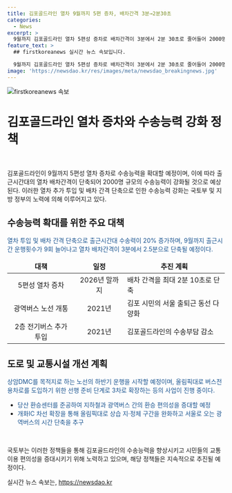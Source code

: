 ```yaml
---
title: 김포골드라인 열차 9월까지 5편 증차, 배차간격 3분→2분30초
categories:
  - News
excerpt: >
  9월까지 김포골드라인 열차 5편성 증차로 배차간격이 3분에서 2분 30초로 줄어들어 2000명 규모의 수송능력이 확대된다. 추가 투입과 단축으로 출근시간대 수송력이 20% 늘어나며, 2026년 말까지 최대 2분 10초로 단축할 계획이다. 광역버스 노선 개통과 2층 전기버스 투입으로 수송부담을 낮추고, 지난 3월 광역버스 노선을 개통한 데 이어 2개 광역버스 노선 추가 개통한다. 당산 환승센터 준공과 올림픽대로 버스전용차로 추가 추진, 광역버스에서 당산역으로 진입 시간이 단축될 예정이며, 올림픽대로 상습 지정체 구간의 차선 확장 공사를 준비 중이다.
feature_text: >
  ## firstkoreanews 실시간 뉴스 속보입니다.

  9월까지 김포골드라인 열차 5편성 증차로 배차간격이 3분에서 2분 30초로 줄어들어 2000명 규모의 수송능력이 확대된다. 추가 투입과 단축으로 출근시간대 수송력이 20% 늘어나며, 2026년 말까지 최대 2분 10초로 단축할 계획이다. 광역버스 노선 개통과 2층 전기버스 투입으로 수송부담을 낮추고, 지난 3월 광역버스 노선을 개통한 데 이어 2개 광역버스 노선 추가 개통한다. 당산 환승센터 준공과 올림픽대로 버스전용차로 추가 추진, 광역버스에서 당산역으로 진입 시간이 단축될 예정이며, 올림픽대로 상습 지정체 구간의 차선 확장 공사를 준비 중이다.
image: 'https://newsdao.kr/res/images/meta/newsdao_breakingnews.jpg'
---
```


<p><img src="https://newsdao.kr/res/images/meta/newsdao_breakingnews.jpg" alt="firstkoreanews 속보" /></p>

<h1>김포골드라인 열차 증차와 수송능력 강화 정책</h1>

<p data-ke-size="size16">&nbsp;</p>

<p>김포골드라인이 9월까지 5편성 열차 증차로 수송능력을 확대할 예정이며, 이에 따라 출근시간대의 열차 배차간격이 단축되어 2000명 규모의 수송능력이 강화될 것으로 예상된다. 이러한 열차 추가 투입 및 배차 간격 단축으로 인한 수송능력 강화는 국토부 및 지방 정부의 노력에 의해 이루어지고 있다.</p>

<h2>수송능력 확대를 위한 주요 대책</h2>

<p><span style="color: #1a5490;">열차 투입 및 배차 간격 단축으로 출근시간대 수송력이 20% 증가하며, 9월까지 출근시간 운행횟수가 9회 늘어나고 열차 배차간격이 3분에서 2.5분으로 단축될 예정이다.</span></p>

<table>
<thead>
<tr>
<td style="text-align: center; height: 17px;"><b>대책</b></td>
<td style="text-align: center; height: 17px;"><b>일정</b></td>
<td style="text-align: center; height: 17px;"><b>추진 계획</b></td>
</tr>
</thead>
<tbody>
<tr>
<td style="text-align: center; height: 17px;">5편성 열차 증차</td>
<td style="text-align: center; height: 17px;">2026년 말까지</td>
<td style="height: 17px;">배차 간격을 최대 2분 10초로 단축</td>
</tr>
<tr>
<td style="text-align: center; height: 17px;">광역버스 노선 개통</td>
<td style="text-align: center; height: 17px;">2021년</td>
<td style="height: 17px;">김포 시민의 서울 출퇴근 동선 다양화</td>
</tr>
<tr>
<td style="text-align: center; height: 17px;">2층 전기버스 추가 투입</td>
<td style="text-align: center; height: 17px;">2021년</td>
<td style="height: 17px;">김포골드라인의 수송부담 감소</td>
</tr>
</tbody>
</table>

<h2>도로 및 교통시설 개선 계획</h2>

<p><span style="color: #1a5490;">상암DMC를 목적지로 하는 노선의 하반기 운행을 시작할 예정이며, 올림픽대로 버스전용차로를 도입하기 위한 선행 준비 단계로 3차로 확장하는 등의 사업이 진행 중이다.</span></p>

<ul>
<li><span style="color: #1a5490;">당산 환승센터를 준공하여 지하철과 광역버스 간의 환승 편의성을 증대할 예정</span></li>
<li><span style="color: #1a5490;">개화IC 차선 확장을 통해 올림픽대로 상습 지·정체 구간을 완화하고 서울로 오는 광역버스의 시간 단축을 추구</span></li>
</ul>

<p data-ke-size="size16">&nbsp;</p>

<p>국토부는 이러한 정책들을 통해 김포골드라인의 수송능력을 향상시키고 시민들의 교통 이용 편의성을 증대시키기 위해 노력하고 있으며, 해당 정책들은 지속적으로 추진될 예정이다.</p>
실시간 뉴스 속보는, <a href="https://newsdao.kr" rel="dofollow">https://newsdao.kr</a>


